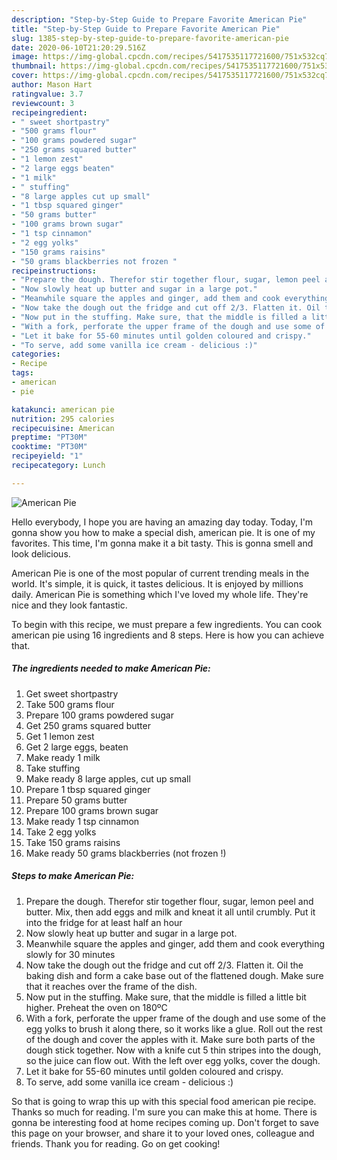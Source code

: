 ```yaml
---
description: "Step-by-Step Guide to Prepare Favorite American Pie"
title: "Step-by-Step Guide to Prepare Favorite American Pie"
slug: 1385-step-by-step-guide-to-prepare-favorite-american-pie
date: 2020-06-10T21:20:29.516Z
image: https://img-global.cpcdn.com/recipes/5417535117721600/751x532cq70/american-pie-recipe-main-photo.jpg
thumbnail: https://img-global.cpcdn.com/recipes/5417535117721600/751x532cq70/american-pie-recipe-main-photo.jpg
cover: https://img-global.cpcdn.com/recipes/5417535117721600/751x532cq70/american-pie-recipe-main-photo.jpg
author: Mason Hart
ratingvalue: 3.7
reviewcount: 3
recipeingredient:
- " sweet shortpastry"
- "500 grams flour"
- "100 grams powdered sugar"
- "250 grams squared butter"
- "1 lemon zest"
- "2 large eggs beaten"
- "1 milk"
- " stuffing"
- "8 large apples cut up small"
- "1 tbsp squared ginger"
- "50 grams butter"
- "100 grams brown sugar"
- "1 tsp cinnamon"
- "2 egg yolks"
- "150 grams raisins"
- "50 grams blackberries not frozen "
recipeinstructions:
- "Prepare the dough. Therefor stir together flour, sugar, lemon peel and butter. Mix, then add eggs and milk and kneat it all until crumbly. Put it into the fridge for at least half an hour"
- "Now slowly heat up butter and sugar in a large pot."
- "Meanwhile square the apples and ginger, add them and cook everything slowly for 30 minutes"
- "Now take the dough out the fridge and cut off 2/3. Flatten it. Oil the baking dish and form a cake base out of the flattened dough. Make sure that it reaches over the frame of the dish."
- "Now put in the stuffing. Make sure, that the middle is filled a little bit higher. Preheat the oven on 180ºC"
- "With a fork, perforate the upper frame of the dough and use some of the egg yolks to brush it along there, so it works like a glue. Roll out the rest of the dough and cover the apples with it. Make sure both parts of the dough stick together. Now with a knife cut 5 thin stripes into the dough, so the juice can flow out. With the left over egg yolks, cover the dough."
- "Let it bake for 55-60 minutes until golden coloured and crispy."
- "To serve, add some vanilla ice cream - delicious :)"
categories:
- Recipe
tags:
- american
- pie

katakunci: american pie 
nutrition: 295 calories
recipecuisine: American
preptime: "PT30M"
cooktime: "PT30M"
recipeyield: "1"
recipecategory: Lunch

---
```



![American Pie](https://img-global.cpcdn.com/recipes/5417535117721600/751x532cq70/american-pie-recipe-main-photo.jpg)

Hello everybody, I hope you are having an amazing day today. Today, I'm gonna show you how to make a special dish, american pie. It is one of my favorites. This time, I'm gonna make it a bit tasty. This is gonna smell and look delicious.



American Pie is one of the most popular of current trending meals in the world. It's simple, it is quick, it tastes delicious. It is enjoyed by millions daily. American Pie is something which I've loved my whole life. They're nice and they look fantastic.


To begin with this recipe, we must prepare a few ingredients. You can cook american pie using 16 ingredients and 8 steps. Here is how you can achieve that.

<!--inarticleads1-->

##### The ingredients needed to make American Pie:

1. Get  sweet shortpastry
1. Take 500 grams flour
1. Prepare 100 grams powdered sugar
1. Get 250 grams squared butter
1. Get 1 lemon zest
1. Get 2 large eggs, beaten
1. Make ready 1 milk
1. Take  stuffing
1. Make ready 8 large apples, cut up small
1. Prepare 1 tbsp squared ginger
1. Prepare 50 grams butter
1. Prepare 100 grams brown sugar
1. Make ready 1 tsp cinnamon
1. Take 2 egg yolks
1. Take 150 grams raisins
1. Make ready 50 grams blackberries (not frozen !)




<!--inarticleads2-->

##### Steps to make American Pie:

1. Prepare the dough. Therefor stir together flour, sugar, lemon peel and butter. Mix, then add eggs and milk and kneat it all until crumbly. Put it into the fridge for at least half an hour
1. Now slowly heat up butter and sugar in a large pot.
1. Meanwhile square the apples and ginger, add them and cook everything slowly for 30 minutes
1. Now take the dough out the fridge and cut off 2/3. Flatten it. Oil the baking dish and form a cake base out of the flattened dough. Make sure that it reaches over the frame of the dish.
1. Now put in the stuffing. Make sure, that the middle is filled a little bit higher. Preheat the oven on 180ºC
1. With a fork, perforate the upper frame of the dough and use some of the egg yolks to brush it along there, so it works like a glue. Roll out the rest of the dough and cover the apples with it. Make sure both parts of the dough stick together. Now with a knife cut 5 thin stripes into the dough, so the juice can flow out. With the left over egg yolks, cover the dough.
1. Let it bake for 55-60 minutes until golden coloured and crispy.
1. To serve, add some vanilla ice cream - delicious :)




So that is going to wrap this up with this special food american pie recipe. Thanks so much for reading. I'm sure you can make this at home. There is gonna be interesting food at home recipes coming up. Don't forget to save this page on your browser, and share it to your loved ones, colleague and friends. Thank you for reading. Go on get cooking!
